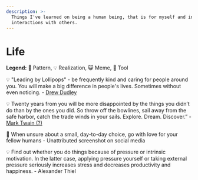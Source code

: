 ```yaml
---
description: >-
  Things I've learned on being a human being, that is for myself and in
  interactions with others.
---
```


# Life

**Legend:** 🐾 Pattern, 💡 Realization, 😺 Meme, 🔭 Tool

💡 "Leading by Lollipops" - be frequently kind and caring for people around you. You will make a big difference in people's lives. Sometimes without even noticing. - [Drew Dudley](https://www.youtube.com/watch?v=hVCBrkrFrBE&t=3s)

💡 Twenty years from you will be more disappointed by the things you didn’t do than by the ones you did. So throw off the bowlines, sail away from the safe harbor, catch the trade winds in your sails. Explore. Dream. Discover.” - [Mark Twain \(?\)](https://quoteinvestigator.com/2011/09/29/you-did/)

🐾 When unsure about a small, day-to-day choice, go with love for your fellow humans - Unattributed screenshot on social media

💡 Find out whether you do things because of pressure or intrinsic motivation. In the latter case, applying pressure yourself or taking external pressure seriously increases stress and decreases productivity and happiness. - Alexander Thiel

